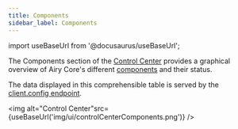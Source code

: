 ```yaml
---
title: Components
sidebar_label: Components
---
```


import useBaseUrl from '@docusaurus/useBaseUrl';

The Components section of the [Control Center](/ui/control-center/introduction) provides a graphical overview of Airy Core's different [components](/getting-started/components) and their status.

The data displayed in this comprehensible table is served by the [client.config endpoint](/api/endpoints/client-config).

<img alt="Control Center"src={useBaseUrl('img/ui/controlCenterComponents.png')} />
